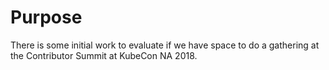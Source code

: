 # Purpose

There is some initial work to evaluate if we have space to do a gathering at
the Contributor Summit at KubeCon NA 2018.
